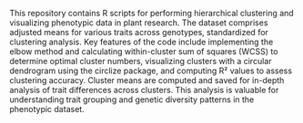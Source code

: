 This repository contains R scripts for performing hierarchical clustering and visualizing phenotypic data in plant research. The dataset comprises adjusted means for various traits across genotypes, standardized for clustering analysis. Key features of the code include implementing the elbow method and calculating within-cluster sum of squares (WCSS) to determine optimal cluster numbers, visualizing clusters with a circular dendrogram using the circlize package, and computing R² values to assess clustering accuracy. Cluster means are computed and saved for in-depth analysis of trait differences across clusters. This analysis is valuable for understanding trait grouping and genetic diversity patterns in the phenotypic dataset.
